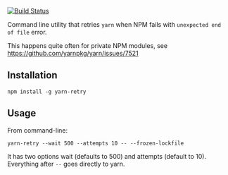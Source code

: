 [![Build Status](https://travis-ci.org/artemv/yarn-retry.svg?branch=master)](https://travis-ci.org/artemv/yarn-retry)

Command line utility that retries  `yarn` when NPM fails with `unexpected end of file` error.

This happens quite often for private NPM modules, see https://github.com/yarnpkg/yarn/issues/7521

## Installation

	npm install -g yarn-retry

## Usage

From command-line:

	yarn-retry --wait 500 --attempts 10 -- --frozen-lockfile

It has two options wait (defaults to 500) and attempts (default to 10). Everything after `--` goes directly to yarn.
